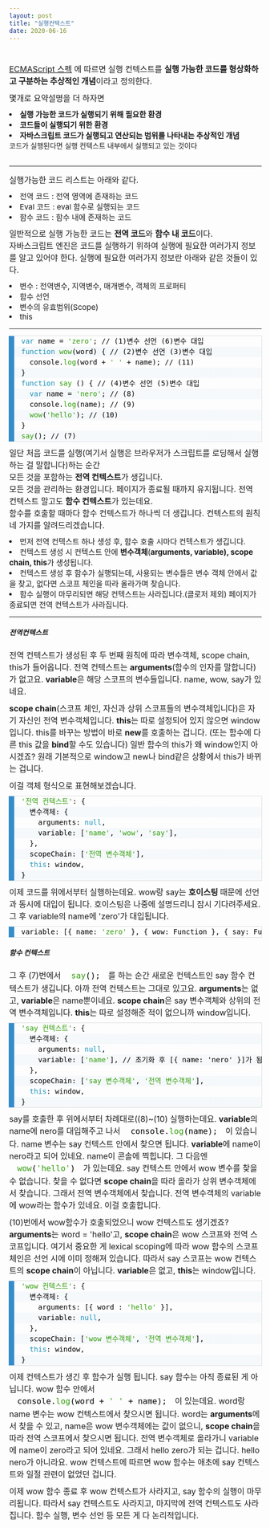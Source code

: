 ```yaml
---
layout: post
title: "실행컨텍스트"
date: 2020-06-16
---
```


<style>
  p {
    margin: 10px 0 !important;
    font-size:16px;
    width:100% !important;
    margin-left: 0px !important;
  }
  
  li {
    /* list-style-type : none; */
    font-size:15px;
  }
  li.avtive {
    list-style-type: disc;
    font-size: 15px;
  }
 
  textarea {
    background : none;
    width:100%;
    height: 122px;
    font-size:15px;
  }

  .inline {
    display: inline!important;
  }

  h5 { 
    width: 100% !important;
  }
</style>

<style>
pre[class*="language-"].line-numbers.line-numbers { padding-left: 0; }
pre[class*="language-"].line-numbers { position: relative; padding-left: 3.8em; counter-reset: linenumber; }
:not(pre) > code[class*="language-"], pre[class*="language-"] {background-color: #fdfdfd;-webkit-box-sizing: border-box;-moz-box-sizing: border-box;box-sizing: border-box;margin-bottom: 1em; }
pre[class*="language-"] { position: relative; margin: .5em 0; overflow: visible; padding: 0; }
code[class*="language-"], pre[class*="language-"] { color: black; background: none; font-family: Consolas, Monaco, 'Andale Mono', 'Ubuntu Mono', monospace; font-size: 1em; text-align: left; white-space: pre; word-spacing: normal; word-break: normal; word-wrap: normal; line-height: 1.5; -moz-tab-size: 4; -o-tab-size: 4; tab-size: 4; -webkit-hyphens: none; -moz-hyphens: none; -ms-hyphens: none; hyphens: none; }
pre[class*="language-"].line-numbers.line-numbers code { font-size:14px; }
pre[class*="language-"].line-numbers > code { position: relative; white-space: inherit; }
pre[class*="language-"]>code { position: relative; border-left: 10px solid #358ccb; box-shadow: -1px 0px 0px 0px #358ccb, 0px 0px 0px 1px #dfdfdf; background-color: #fdfdfd;  background-image: linear-gradient(transparent 50%, rgba(69, 142, 209, 0.04) 50%); background-size: 3em 3em; background-origin: content-box; background-attachment: local; font-size:14px;}
code[class*="language"] { max-height: inherit; height: inherit; padding: 0 1em; display: block; overflow: auto; }
pre[class*="language-"].line-numbers > code { position: relative; white-space: inherit; }
.token.selector, .token.attr-name, .token.string, .token.char, .token.function, .token.builtin, .token.inserted { color: #2f9c0a; }
.token.atrule, .token.attr-value, .token.keyword, .token.class-name { color: #1990b8; }
pre[class*="language-"]>code { position: relative; border-left: 10px solid #358ccb; box-shadow: -1px 0px 0px 0px #358ccb, 0px 0px 0px 1px #dfdfdf; background-color: #fdfdfd; background-image: linear-gradient(transparent 50%, rgba(69, 142, 209, 0.04) 50%); background-size: 3em 3em; background-origin: content-box; background-attachment: local;
}
</style>
<!-- <li class="avtive">

<li> -->
<br>
<p><a href="https://developer.mozilla.org/ko/docs/Web/JavaScript/언어_리소스">ECMAScript 스펙</a>
에 따르면 실행 컨텍스트를 <strong>실행 가능한 코드를 형상화하고 구분하는 추상적인 개념</strong>이라고 정의한다.
</p>

몇개로 요약설명을 더 하자면 <br/>

<li class="avtive"><strong> 실행 가능한 코드가 실행되기 위해 필요한 환경</strong></li>
<li class="avtive"><strong>코드들이 실행되기 위한 환경</strong></li>
<li class="avtive"><strong>자바스크립트 코드가 실행되고 연산되는 범위를 나타내는 추상적인 개념</strong></li>
코드가 실행된다면 실행 컨텍스트 내부에서 실행되고 있는 것이다<br />
<br/>
<hr/>

실행가능한 코드 리스트는 아래와 같다.

<li>전역 코드 : 전역 영역에 존재하는 코드</li>
<li>Eval 코드 : eval 함수로 실행되는 코드</li>
<li>함수 코드 : 함수 내에 존재하는 코드</li>

<p>
  일반적으로 실행 가능한 코드는 <strong>전역 코드</strong>와 <strong>함수 내 코드</strong>이다.<br />
  자바스크립트 엔진은 코드를 실행하기 위하여 실행에 필요한 여러가지 정보를
  알고 있어야 한다. 실행에 필요한 여러가지 정보란 아래와 같은 것들이 있다.
</p>
<li>변수 : 전역변수, 지역변수, 매개변수, 객체의 프로퍼티</li>
<li>함수 선언</li>
<li>변수의 유효범위(Scope)</li>
<li>this</li>

<hr>

<pre data-reactroot="" class=" line-numbers  language-jsx"><code class="  language-jsx"><span class="token keyword">var</span> name <span class="token operator">=</span> <span class="token string">'zero'</span><span class="token punctuation">;</span> <span class="token comment">// (1)변수 선언 (6)변수 대입</span>
<span class="token keyword">function</span> <span class="token function">wow</span><span class="token punctuation">(</span><span class="token parameter">word</span><span class="token punctuation">)</span> <span class="token punctuation">{</span> <span class="token comment">// (2)변수 선언 (3)변수 대입</span>
  console<span class="token punctuation">.</span><span class="token function">log</span><span class="token punctuation">(</span>word <span class="token operator">+</span> <span class="token string">' '</span> <span class="token operator">+</span> name<span class="token punctuation">)</span><span class="token punctuation">;</span> <span class="token comment">// (11)</span>
<span class="token punctuation">}</span>
<span class="token keyword">function</span> <span class="token function">say</span> <span class="token punctuation">(</span><span class="token punctuation">)</span> <span class="token punctuation">{</span> <span class="token comment">// (4)변수 선언 (5)변수 대입</span>
  <span class="token keyword">var</span> name <span class="token operator">=</span> <span class="token string">'nero'</span><span class="token punctuation">;</span> <span class="token comment">// (8)</span>
  console<span class="token punctuation">.</span><span class="token function">log</span><span class="token punctuation">(</span>name<span class="token punctuation">)</span><span class="token punctuation">;</span> <span class="token comment">// (9)</span>
  <span class="token function">wow</span><span class="token punctuation">(</span><span class="token string">'hello'</span><span class="token punctuation">)</span><span class="token punctuation">;</span> <span class="token comment">// (10)</span>
<span class="token punctuation">}</span>
<span class="token function">say</span><span class="token punctuation">(</span><span class="token punctuation">)</span><span class="token punctuation">;</span> <span class="token comment">// (7)</span><span aria-hidden="true" class="line-numbers-rows"><span></span><span></span><span></span><span></span><span></span><span></span><span></span><span></span><span></span><span></span></span></code></pre>

<!-- <p>
  프로그램에서 함수를 실행시키면 Call Stack에 함수 호출 정보가 쌓이게 되고, 변수나 인자같은 함수 실행에 필요한 정보를 유지하고 실행 과정을 추적하는데 사용된다.<br>
  마찬가지로 자바스크립트도 <span style="color: #409d00;"><b>함수 호출 시 이런 정보를 관리하는데, 이를 실행 컨텍스트라고 부른다.</b></span> <span style="color: #409d00;"><b>함수가 호출되면 실행 컨텍스트가 생성되고, 실행 컨텍스트 스택에 쌓인다.</b></span> 스택 가장 위에 위치하는 실행 컨텍스트가 현재 실행되고 있는 컨텍스트다.
</p> -->

<p>일단 처음 코드를 실행(여기서 실행은 브라우저가 스크립트를 로딩해서 실행하는 걸 말합니다)하는 순간<br/> 
모든 것을 포함하는 <strong>전역 컨텍스트</strong>가 생깁니다.<br/> 
모든 것을 관리하는 환경입니다. 페이지가 종료될 때까지 유지됩니다. 전역 컨텍스트 말고도 <strong>함수 컨텍스트</strong>가 있는데요. <br/>
함수를 호출할 때마다 함수 컨텍스트가 하나씩 더 생깁니다. 컨텍스트의 원칙 네 가지를 알려드리겠습니다.</p>

<p>
<li>먼저 전역 컨텍스트 하나 생성 후, 함수 호출 시마다 컨텍스트가 생깁니다.</li>
<li>컨텍스트 생성 시 컨텍스트 안에 <strong>변수객체</strong>(<strong>arguments, variable), scope chain, this</strong>가 생성됩니다.</li>
<li>컨텍스트 생성 후 함수가 실행되는데, 사용되는 변수들은 변수 객체 안에서 값을 찾고, 없다면 스코프 체인을 따라 올라가며 찾습니다.</li>
<li>함수 실행이 마무리되면 해당 컨텍스트는 사라집니다.(클로저 제외) 페이지가 종료되면 전역 컨텍스트가 사라집니다.</li>
</p>

<hr/>

<h5>전역컨텍스트</h5>
<p>전역 컨텍스트가 생성된 후 두 번째 원칙에 따라 변수객체, scope chain, this가 들어옵니다. 전역 컨텍스트는 <strong>arguments</strong>(함수의 인자를 말합니다)가 없고요. <strong>variable</strong>은 해당 스코프의 변수들입니다. name, wow, say가 있네요.</p>

<p><strong>scope chain</strong>(스코프 체인, 자신과 상위 스코프들의 변수객체입니다)은 자기 자신인 전역 변수객체입니다. <strong>this</strong>는 따로 설정되어 있지 않으면 window입니다. this를 바꾸는 방법이 바로 <strong>new</strong>를 호출하는 겁니다. (또는 함수에 다른 this 값을 <strong>bind</strong>할 수도 있습니다) 일반 함수의 this가 왜 window인지 아시겠죠? 원래 기본적으로 window고 new나 bind같은 상황에서 this가 바뀌는 겁니다.</p>

<p>이걸 객체 형식으로 표현해보겠습니다.</p>

<pre data-reactroot="" class=" line-numbers  language-jsx"><code class="  language-jsx"><span class="token string">'전역 컨텍스트'</span><span class="token punctuation">:</span> <span class="token punctuation">{</span>
  변수객체<span class="token punctuation">:</span> <span class="token punctuation">{</span>
    arguments<span class="token punctuation">:</span> <span class="token keyword">null</span><span class="token punctuation">,</span>
    variable<span class="token punctuation">:</span> <span class="token punctuation">[</span><span class="token string">'name'</span><span class="token punctuation">,</span> <span class="token string">'wow'</span><span class="token punctuation">,</span> <span class="token string">'say'</span><span class="token punctuation">]</span><span class="token punctuation">,</span>
  <span class="token punctuation">}</span><span class="token punctuation">,</span>
  scopeChain<span class="token punctuation">:</span> <span class="token punctuation">[</span><span class="token string">'전역 변수객체'</span><span class="token punctuation">]</span><span class="token punctuation">,</span>
  <span class="token keyword">this</span><span class="token punctuation">:</span> window<span class="token punctuation">,</span>
<span class="token punctuation">}</span><span aria-hidden="true" class="line-numbers-rows"><span></span><span></span><span></span><span></span><span></span><span></span><span></span><span></span></span></code></pre>

<p>이제 코드를 위에서부터 실행하는데요. wow랑 say는 <strong>호이스팅</strong> 때문에 선언과 동시에 대입이 됩니다. 호이스팅은 나중에 설명드리니 잠시 기다려주세요. 그 후 variable의 name에 'zero'가 대입됩니다.</p>

<pre data-reactroot="" class=" line-numbers  language-jsx"><code class="  language-jsx">variable<span class="token punctuation">:</span> <span class="token punctuation">[</span><span class="token punctuation">{</span> name<span class="token punctuation">:</span> <span class="token string">'zero'</span> <span class="token punctuation">}</span><span class="token punctuation">,</span> <span class="token punctuation">{</span> wow<span class="token punctuation">:</span> Function <span class="token punctuation">}</span><span class="token punctuation">,</span> <span class="token punctuation">{</span> say<span class="token punctuation">:</span> Function <span class="token punctuation">}</span><span class="token punctuation">]</span><span aria-hidden="true" class="line-numbers-rows"><span></span></span></code></pre>

<h5>함수 컨텍스트</h5>
<p>그 후 (7)번에서 <code class="line-numbers  language-jsx inline" data-reactroot=""><span class="token function">say</span><span class="token punctuation">(</span><span class="token punctuation">)</span><span class="token punctuation">;</span></code>를 하는 순간 새로운 컨텍스트인 say 함수 컨텍스트가 생깁니다. 아까 전역 컨텍스트는 그대로 있고요. <strong>arguments</strong>는 없고, <strong>variable</strong>은 name뿐이네요. <strong>scope chain</strong>은 say 변수객체와 상위의 전역 변수객체입니다. <strong>this</strong>는 따로 설정해준 적이 없으니까 window입니다.</p>

<pre data-reactroot="" class=" line-numbers  language-jsx"><code class="  language-jsx"><span class="token string">'say 컨텍스트'</span><span class="token punctuation">:</span> <span class="token punctuation">{</span>
  변수객체<span class="token punctuation">:</span> <span class="token punctuation">{</span>
    arguments<span class="token punctuation">:</span> <span class="token keyword">null</span><span class="token punctuation">,</span>
    variable<span class="token punctuation">:</span> <span class="token punctuation">[</span><span class="token string">'name'</span><span class="token punctuation">]</span><span class="token punctuation">,</span> <span class="token comment">// 초기화 후 [{ name: 'nero' }]가 됨</span>
  <span class="token punctuation">}</span><span class="token punctuation">,</span>
  scopeChain<span class="token punctuation">:</span> <span class="token punctuation">[</span><span class="token string">'say 변수객체'</span><span class="token punctuation">,</span> <span class="token string">'전역 변수객체'</span><span class="token punctuation">]</span><span class="token punctuation">,</span>
  <span class="token keyword">this</span><span class="token punctuation">:</span> window<span class="token punctuation">,</span>
<span class="token punctuation">}</span><span aria-hidden="true" class="line-numbers-rows"><span></span><span></span><span></span><span></span><span></span><span></span><span></span><span></span></span></code></pre>

<p>say를 호출한 후 위에서부터 차례대로((8)~(10) 실행하는데요. <strong>variable</strong>의 name에 nero를 대입해주고 나서 <code class="line-numbers  language-jsx inline" data-reactroot="">console<span class="token punctuation">.</span><span class="token function">log</span><span class="token punctuation">(</span>name<span class="token punctuation">)</span><span class="token punctuation">;</span></code>이 있습니다. name 변수는 say 컨텍스트 안에서 찾으면 됩니다. <strong>variable</strong>에 name이 nero라고 되어 있네요. name이 콘솔에 찍힙니다. 그 다음엔 <code class="line-numbers  language-jsx inline" data-reactroot=""><span class="token function">wow</span><span class="token punctuation">(</span><span class="token string">'hello'</span><span class="token punctuation">)</span></code>가 있는데요. say 컨텍스트 안에서 wow 변수를 찾을 수 없습니다.  찾을 수 없다면 <strong>scope chain</strong>을 따라 올라가 상위 변수객체에서 찾습니다. 그래서 전역 변수객체에서 찾습니다. 전역 변수객체의 variable에 wow라는 함수가 있네요. 이걸 호출합니다.</p>

<p>(10)번에서 wow함수가 호출되었으니 wow 컨텍스트도 생기겠죠? <strong>arguments</strong>는 word = 'hello'고, <strong>scope chain</strong>은 wow 스코프와 전역 스코프입니다. 여기서 중요한 게 lexical scoping에 따라 wow 함수의 스코프 체인은 선언 시에 이미 정해져 있습니다. 따라서 say 스코프는 wow 컨텍스트의 <strong>scope chain</strong>이 아닙니다. <strong>variable</strong>은 없고, <strong>this</strong>는 window입니다.</p>

<pre data-reactroot="" class=" line-numbers  language-jsx"><code class="  language-jsx"><span class="token string">'wow 컨텍스트'</span><span class="token punctuation">:</span> <span class="token punctuation">{</span>
  변수객체<span class="token punctuation">:</span> <span class="token punctuation">{</span>
    arguments<span class="token punctuation">:</span> <span class="token punctuation">[</span><span class="token punctuation">{</span> word <span class="token punctuation">:</span> <span class="token string">'hello'</span> <span class="token punctuation">}</span><span class="token punctuation">]</span><span class="token punctuation">,</span>
    variable<span class="token punctuation">:</span> <span class="token keyword">null</span><span class="token punctuation">,</span>
  <span class="token punctuation">}</span><span class="token punctuation">,</span>
  scopeChain<span class="token punctuation">:</span> <span class="token punctuation">[</span><span class="token string">'wow 변수객체'</span><span class="token punctuation">,</span> <span class="token string">'전역 변수객체'</span><span class="token punctuation">]</span><span class="token punctuation">,</span>
  <span class="token keyword">this</span><span class="token punctuation">:</span> window<span class="token punctuation">,</span>
<span class="token punctuation">}</span><span aria-hidden="true" class="line-numbers-rows"><span></span><span></span><span></span><span></span><span></span><span></span><span></span><span></span></span></code></pre>

<p>이제 컨텍스트가 생긴 후 함수가 실행 됩니다. say 함수는 아직 종료된 게 아닙니다. wow 함수 안에서 <code class="line-numbers  language-jsx inline" data-reactroot="">console<span class="token punctuation">.</span><span class="token function">log</span><span class="token punctuation">(</span>word <span class="token operator">+</span> <span class="token string">' '</span> <span class="token operator">+</span> name<span class="token punctuation">)</span><span class="token punctuation">;</span></code>이 있는데요. word랑 name 변수는 wow 컨텍스트에서 찾으시면 됩니다. word는 <strong>arguments</strong>에서 찾을 수 있고, name은 wow 변수객체에는 값이 없으니, <strong>scope chain</strong>을 따라 전역 스코프에서 찾으시면 됩니다. 전역 변수객체로 올라가니 variable에 name이 zero라고 되어 있네요. 그래서 hello zero가 되는 겁니다. hello nero가 아니라요. wow 컨텍스트에 따르면 wow 함수는 애초에 say 컨텍스트와 일절 관련이 없었던 겁니다.</p>

<p>이제 wow 함수 종료 후 wow 컨텍스트가 사라지고, say 함수의 실행이 마무리됩니다. 따라서 say 컨텍스트도 사라지고, 마지막에 전역 컨텍스트도 사라집니다. 함수 실행, 변수 선언 등 모든 게 다 논리적입니다.
